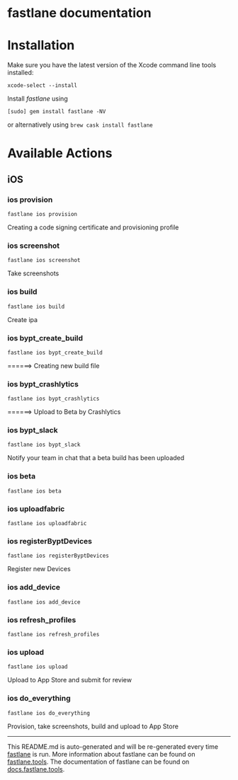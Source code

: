 fastlane documentation
================
# Installation

Make sure you have the latest version of the Xcode command line tools installed:

```
xcode-select --install
```

Install _fastlane_ using
```
[sudo] gem install fastlane -NV
```
or alternatively using `brew cask install fastlane`

# Available Actions
## iOS
### ios provision
```
fastlane ios provision
```
Creating a code signing certificate and provisioning profile
### ios screenshot
```
fastlane ios screenshot
```
Take screenshots
### ios build
```
fastlane ios build
```
Create ipa
### ios bypt_create_build
```
fastlane ios bypt_create_build
```
======> Creating new build file
### ios bypt_crashlytics
```
fastlane ios bypt_crashlytics
```
======> Upload to Beta by Crashlytics
### ios bypt_slack
```
fastlane ios bypt_slack
```
Notify your team in chat that a beta build has been uploaded
### ios beta
```
fastlane ios beta
```

### ios uploadfabric
```
fastlane ios uploadfabric
```

### ios registerByptDevices
```
fastlane ios registerByptDevices
```
Register new Devices
### ios add_device
```
fastlane ios add_device
```

### ios refresh_profiles
```
fastlane ios refresh_profiles
```

### ios upload
```
fastlane ios upload
```
Upload to App Store and submit for review
### ios do_everything
```
fastlane ios do_everything
```
Provision, take screenshots, build and upload to App Store

----

This README.md is auto-generated and will be re-generated every time [fastlane](https://fastlane.tools) is run.
More information about fastlane can be found on [fastlane.tools](https://fastlane.tools).
The documentation of fastlane can be found on [docs.fastlane.tools](https://docs.fastlane.tools).
